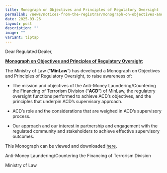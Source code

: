 ```yaml
---
title: Monograph on Objectives and Principles of Regulatory Oversight
permalink: /news/notices-from-the-registrar/monograph-on-objectives-and-principles-of-regulatory-oversight/
date: 2025-03-26
layout: post
description: ""
image: ""
variant: tiptap
---
```

<p>Dear Regulated Dealer,</p>
<p><strong><u>Monograph on Objectives and Principles of Regulatory Oversight</u></strong>
</p>
<p>The Ministry of Law (“<strong>MinLaw</strong>”) has developed a Monograph
on<strong> </strong>Objectives and Principles of Regulatory Oversight,
to raise awareness of:</p>
<ul data-tight="true" class="tight">
<li>
<p>The mission and objectives of the Anti-Money Laundering/Countering the
Financing of Terrorism Division (“<strong>ACD</strong>”) of MinLaw, the
regulatory oversight functions performed to achieve ACD’s objectives, and
the principles that underpin ACD’s supervisory approach.</p>
</li>
<li>
<p>ACD’s role and the considerations that are weighed in ACD’s supervisory
process.</p>
</li>
<li>
<p>Our approach and our interest in partnership and engagement with the regulated
community and stakeholders to achieve effective supervisory outcomes. &nbsp;</p>
<p></p>
</li>
</ul>
<p>This Monograph can be viewed and downloaded <a href="Objectives_and_Principles_of_Regulatory_Oversight" rel="noopener nofollow" target="_blank">here</a>.</p>
<p>Anti-Money Laundering/Countering the Financing of Terrorism Division</p>
<p>Ministry of Law</p>